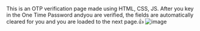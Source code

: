 This is an OTP verification page made using HTML, CSS, JS. 
After you key in the One Time Password andyou are verified, the fields are automatically cleared for you and 
you are loaded to the next page.👍
![image](https://github.com/user-attachments/assets/e7f58468-5ef1-4355-a02a-5cacf6ffc0f6)
